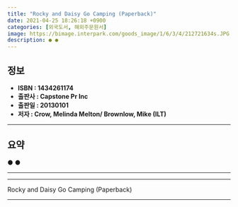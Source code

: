 ```yaml
---
title: "Rocky and Daisy Go Camping (Paperback)"
date: 2021-04-25 18:26:18 +0900
categories: [외국도서, 해외주문원서]
image: https://bimage.interpark.com/goods_image/1/6/3/4/212721634s.JPG
description: ● ●
---
```


## **정보**

- **ISBN : 1434261174**
- **출판사 : Capstone Pr Inc**
- **출판일 : 20130101**
- **저자 : Crow, Melinda Melton/ Brownlow, Mike (ILT)**

------



## **요약**

●  ●  

------



------


Rocky and Daisy Go Camping (Paperback) 

------


